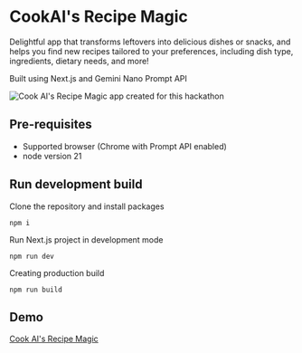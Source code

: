 # CookAI's Recipe Magic

Delightful app that transforms leftovers into delicious dishes or snacks, and helps you find new recipes tailored to your preferences, including dish type, ingredients, dietary needs, and more!

Built using Next.js and Gemini Nano Prompt API

![Cook AI's Recipe Magic app created for this hackathon](https://res.cloudinary.com/dazdt97d3/image/upload/f_auto,q_auto/v1/google-ai-hackathon/uozyqu5n3pp5x2tzlwmu)

## Pre-requisites

- Supported browser (Chrome with Prompt API enabled)
- node version 21

## Run development build

Clone the repository and install packages

```
npm i
```

Run Next.js project in development mode

```
npm run dev
```

Creating production build

```
npm run build
```

## Demo

[Cook AI's Recipe Magic](https://cook-ai-next.vercel.app/)
